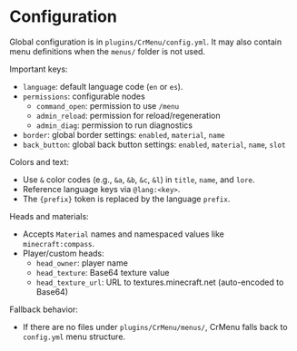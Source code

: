 # Configuration

Global configuration is in `plugins/CrMenu/config.yml`. It may also contain menu definitions when the `menus/` folder is not used.

Important keys:
- `language`: default language code (`en` or `es`).
- `permissions`: configurable nodes
  - `command_open`: permission to use `/menu`
  - `admin_reload`: permission for reload/regeneration
  - `admin_diag`: permission to run diagnostics
- `border`: global border settings: `enabled`, `material`, `name`
- `back_button`: global back button settings: `enabled`, `material`, `name`, `slot`

Colors and text:
- Use `&` color codes (e.g., `&a`, `&b`, `&c`, `&l`) in `title`, `name`, and `lore`.
- Reference language keys via `@lang:<key>`.
- The `{prefix}` token is replaced by the language `prefix`.

Heads and materials:
- Accepts `Material` names and namespaced values like `minecraft:compass`.
- Player/custom heads:
  - `head_owner`: player name
  - `head_texture`: Base64 texture value
  - `head_texture_url`: URL to textures.minecraft.net (auto-encoded to Base64)

Fallback behavior:
- If there are no files under `plugins/CrMenu/menus/`, CrMenu falls back to `config.yml` menu structure.